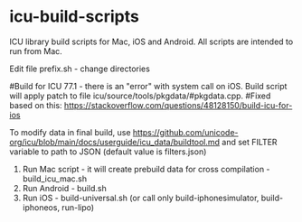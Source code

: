 # icu-build-scripts

ICU library build scripts for Mac, iOS and Android. All scripts are intended to run from Mac.

Edit file prefix.sh - change directories

#Build for ICU 77.1 - there is an "error" with system call on iOS. Build script will apply patch to file icu/source/tools/pkgdata/#pkgdata.cpp.
#Fixed based on this: https://stackoverflow.com/questions/48128150/build-icu-for-ios

To modify data in final build, use https://github.com/unicode-org/icu/blob/main/docs/userguide/icu_data/buildtool.md
and set FILTER variable to path to JSON (default value is filters.json)

1) Run Mac script - it will create prebuild data for cross compilation - build_icu_mac.sh
2) Run Android - build.sh
3) Run iOS - build-universal.sh (or call only build-iphonesimulator, build-iphoneos, run-lipo)
